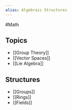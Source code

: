 ```yaml
---
alias: Algebraic Structures
---
```

#Math
## Topics
* [[Group Theory]]
* [[Vector Spaces]]
* [[Lie Algebra]]
## Structures
* [[Groups]]
* [[Rings]]
* [[Fields]]